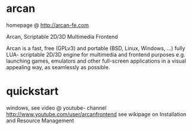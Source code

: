 arcan
=====
homepage @ http://arcan-fe.com

Arcan, Scriptable 2D/3D Multimedia Frontend

Arcan is a fast, free (GPLv3) and portable (BSD, Linux, Windows, …)
fully LUA- scriptable 2D/3D engine for multimedia and frontend purposes e.g. 
launching games, emulators and other full-screen applications in a visual 
appealing way, as seamlessly as possible.

quickstart
=====
windows, see video @ youtube- channel http://www.youtube.com/user/arcanfrontend
see wikipage on Installation and Resource Management
